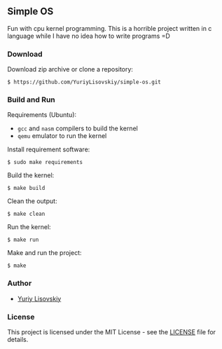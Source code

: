 ## Simple OS
Fun with cpu kernel programming. This is a horrible project written in c language while I have no idea how to write programs =D
### Download
Download zip archive or clone a repository:
```
$ https://github.com/YuriyLisovskiy/simple-os.git
```
### Build and Run
Requirements (Ubuntu):
* `gcc` and `nasm` compilers to build the kernel
* `qemu` emulator to run the kernel

Install requirement software:
```
$ sudo make requirements
```
Build the kernel:
```
$ make build
```
Clean the output:
```
$ make clean
```
Run the kernel:
```
$ make run
```
Make and run the project:
```
$ make
```
### Author
* [Yuriy Lisovskiy](https://github.com/YuriyLisovskiy)
### License
 This project is licensed under the MIT License - see the [LICENSE](LICENSE) file for details.